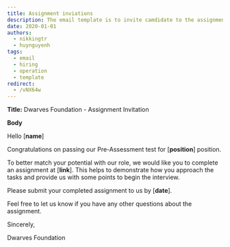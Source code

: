 ```yaml
---
title: Assignment inviations
description: The email template is to invite camdidate to the assignment round.
date: 2020-01-01
authors:
  - nikkingtr
  - huynguyenh
tags:
  - email
  - hiring
  - operation
  - template
redirect:
  - /vNX64w
---
```


**Title:** Dwarves Foundation - Assignment Invitation

**Body**

Hello [**name**]

Congratulations on passing our Pre-Assessment test for [**position**] position.

To better match your potential with our role, we would like you to complete an assignment at [**link**]. This helps to demonstrate how you approach the tasks and provide us with some points to begin the interview.

Please submit your completed assignment to us by [**date**].

Feel free to let us know if you have any other questions about the assignment.

Sincerely,

Dwarves Foundation
